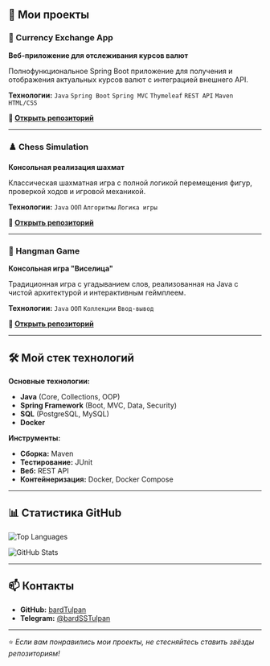 ## 🚀 Мои проекты

### 💱 Currency Exchange App
**Веб-приложение для отслеживания курсов валют**

Полнофункциональное Spring Boot приложение для получения и отображения актуальных курсов валют с интеграцией внешнего API.

**Технологии:** `Java` `Spring Boot` `Spring MVC` `Thymeleaf` `REST API` `Maven` `HTML/CSS`

**🔗 [Открыть репозиторий](https://github.com/bardTulpan/BardCurrencyExchanger)**

---

### ♟️ Chess Simulation 
**Консольная реализация шахмат**

Классическая шахматная игра с полной логикой перемещения фигур, проверкой ходов и игровой механикой.

**Технологии:** `Java` `ООП` `Алгоритмы` `Логика игры`

**🔗 [Открыть репозиторий](https://github.com/bardTulpan/simulation)**

---

### 🎯 Hangman Game
**Консольная игра "Виселица"**

Традиционная игра с угадыванием слов, реализованная на Java с чистой архитектурой и интерактивным геймплеем.

**Технологии:** `Java` `ООП` `Коллекции` `Ввод-вывод`

**🔗 [Открыть репозиторий](https://github.com/bardTulpan/hangman)**

---

## 🛠 Мой стек технологий

**Основные технологии:**
- **Java** (Core, Collections, OOP)
- **Spring Framework** (Boot, MVC, Data, Security)
- **SQL** (PostgreSQL, MySQL)
- **Docker**

**Инструменты:**
- **Сборка:** Maven
- **Тестирование:** JUnit
- **Веб:**  REST API
- **Контейнеризация:** Docker, Docker Compose

---

## 📊 Статистика GitHub

![Top Languages](https://github-readme-stats.vercel.app/api/top-langs/?username=bardTulpan&layout=compact&theme=radical)

![GitHub Stats](https://github-readme-stats.vercel.app/api?username=bardTulpan&show_icons=true&theme=radical)

---

## 📫 Контакты

- **GitHub:** [bardTulpan](https://github.com/bardTulpan)
- **Telegram:** [@bardSSTulpan](https://t.me/your_telegram)


---

⭐️ *Если вам понравились мои проекты, не стесняйтесь ставить звёзды репозиториям!*
